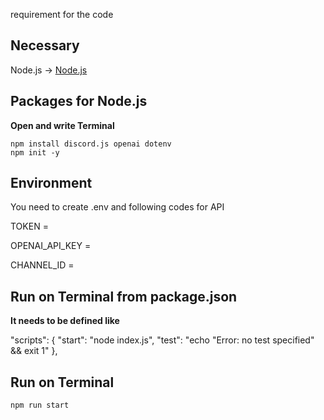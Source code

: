 requirement for the code

## Necessary
Node.js -> [Node.js](http://nodejs.org)

## Packages for Node.js
**Open and write Terminal**
```
npm install discord.js openai dotenv
npm init -y
```

## Environment
You need to create .env and following codes for API

TOKEN =

OPENAI_API_KEY = 

CHANNEL_ID = 


## Run on Terminal from package.json
**It needs to be defined like**

  "scripts": {
    "start": "node index.js",
    "test": "echo \"Error: no test specified\" && exit 1"
  },

## Run on Terminal
```
npm run start
```
